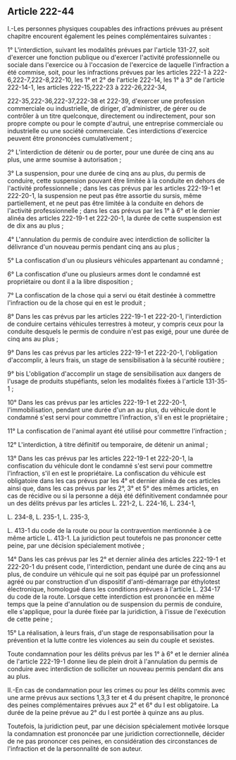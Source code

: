 Article 222-44
----
I.-Les personnes physiques coupables des infractions prévues au présent chapitre
encourent également les peines complémentaires suivantes :

1° L'interdiction, suivant les modalités prévues par l'article 131-27, soit
d'exercer une fonction publique ou d'exercer l'activité professionnelle ou
sociale dans l'exercice ou à l'occasion de l'exercice de laquelle l'infraction a
été commise, soit, pour les infractions prévues par les articles 222-1 à
222-6,222-7,222-8,222-10, les 1° et 2° de l'article 222-14, les 1° à 3° de
l'article 222-14-1, les articles 222-15,222-23 à 222-26,222-34,

222-35,222-36,222-37,222-38 et 222-39, d'exercer une profession commerciale ou
industrielle, de diriger, d'administrer, de gérer ou de contrôler à un titre
quelconque, directement ou indirectement, pour son propre compte ou pour le
compte d'autrui, une entreprise commerciale ou industrielle ou une société
commerciale. Ces interdictions d'exercice peuvent être prononcées cumulativement
;

2° L'interdiction de détenir ou de porter, pour une durée de cinq ans au plus,
une arme soumise à autorisation ;

3° La suspension, pour une durée de cinq ans au plus, du permis de conduire,
cette suspension pouvant être limitée à la conduite en dehors de l'activité
professionnelle ; dans les cas prévus par les articles 222-19-1 et 222-20-1, la
suspension ne peut pas être assortie du sursis, même partiellement, et ne peut
pas être limitée à la conduite en dehors de l'activité professionnelle ; dans
les cas prévus par les 1° à 6° et le dernier alinéa des articles 222-19-1 et
222-20-1, la durée de cette suspension est de dix ans au plus ;

4° L'annulation du permis de conduire avec interdiction de solliciter la
délivrance d'un nouveau permis pendant cinq ans au plus ;

5° La confiscation d'un ou plusieurs véhicules appartenant au condamné ;

6° La confiscation d'une ou plusieurs armes dont le condamné est propriétaire ou
dont il a la libre disposition ;

7° La confiscation de la chose qui a servi ou était destinée à commettre
l'infraction ou de la chose qui en est le produit ;

8° Dans les cas prévus par les articles 222-19-1 et 222-20-1, l'interdiction de
conduire certains véhicules terrestres à moteur, y compris ceux pour la conduite
desquels le permis de conduire n'est pas exigé, pour une durée de cinq ans au
plus ;

9° Dans les cas prévus par les articles 222-19-1 et 222-20-1, l'obligation
d'accomplir, à leurs frais, un stage de sensibilisation à la sécurité routière ;

9° bis L'obligation d'accomplir un stage de sensibilisation aux dangers de
l'usage de produits stupéfiants, selon les modalités fixées à l'article 131-35-1
;

10° Dans les cas prévus par les articles 222-19-1 et 222-20-1, l'immobilisation,
pendant une durée d'un an au plus, du véhicule dont le condamné s'est servi pour
commettre l'infraction, s'il en est le propriétaire ;

11° La confiscation de l'animal ayant été utilisé pour commettre l'infraction ;

12° L'interdiction, à titre définitif ou temporaire, de détenir un animal ;

13° Dans les cas prévus par les articles 222-19-1 et 222-20-1, la confiscation
du véhicule dont le condamné s'est servi pour commettre l'infraction, s'il en
est le propriétaire. La confiscation du véhicule est obligatoire dans les cas
prévus par les 4° et dernier alinéa de ces articles ainsi que, dans les cas
prévus par les 2°, 3° et 5° des mêmes articles, en cas de récidive ou si la
personne a déjà été définitivement condamnée pour un des délits prévus par les
articles L. 221-2, L. 224-16, L. 234-1,

L. 234-8, L. 235-1, L. 235-3,

L. 413-1 du code de la route ou pour la contravention mentionnée à ce même
article L. 413-1. La juridiction peut toutefois ne pas prononcer cette peine,
par une décision spécialement motivée ;

14° Dans les cas prévus par les 2° et dernier alinéa des articles 222-19-1 et
222-20-1 du présent code, l'interdiction, pendant une durée de cinq ans au plus,
de conduire un véhicule qui ne soit pas équipé par un professionnel agréé ou par
construction d'un dispositif d'anti-démarrage par éthylotest électronique,
homologué dans les conditions prévues à l'article L. 234-17 du code de la route.
Lorsque cette interdiction est prononcée en même temps que la peine d'annulation
ou de suspension du permis de conduire, elle s'applique, pour la durée fixée par
la juridiction, à l'issue de l'exécution de cette peine ;

15° La réalisation, à leurs frais, d'un stage de responsabilisation pour la
prévention et la lutte contre les violences au sein du couple et sexistes.

Toute condamnation pour les délits prévus par les 1° à 6° et le dernier alinéa
de l'article 222-19-1 donne lieu de plein droit à l'annulation du permis de
conduire avec interdiction de solliciter un nouveau permis pendant dix ans au
plus.

II.-En cas de condamnation pour les crimes ou pour les délits commis avec une
arme prévus aux sections 1,3,3 ter et 4 du présent chapitre, le prononcé des
peines complémentaires prévues aux 2° et 6° du I est obligatoire. La durée de la
peine prévue au 2° du I est portée à quinze ans au plus.

Toutefois, la juridiction peut, par une décision spécialement motivée lorsque la
condamnation est prononcée par une juridiction correctionnelle, décider de ne
pas prononcer ces peines, en considération des circonstances de l'infraction et
de la personnalité de son auteur.

